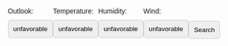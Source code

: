 <html lang="en">
<head>
<meta charset="UTF-8">
<meta name="viewport" content="width=device-width, initial-scale=1.0">
<title>Badminton</title>
<style>
body {
  font-family: Arial, sans-serif;
  margin: 20px; /* Increased margin */
  padding: 20px;
  display: flex;
  justify-content: center;
  align-items: center;
  min-height: 100vh;
  background-image: url('cherryblossom.gif');
  background-repeat: no-repeat;
  background-attachment: fixed;
  background-size: cover; 
}
.container {
  max-width: 600px;
  width: 100%;
  text-align: center;
  background-color: rgba(255, 255, 255, 0.8);
  padding: 30px; /* Increased padding */
  border-radius: 10px;
  box-shadow: 0 0 10px rgba(0, 0, 0, 0.1);
}
.form-group {
  margin-bottom: 30px; /* Increased margin */
  text-align: left;
}
label {
  display: block;
  margin-bottom: 10px; /* Increased margin */
}
input[type="number"],
input[type="text"] {
  padding: 10px; /* Decreased padding */
  border-radius: 5px;
  border: 1px solid #ccc;
  width: calc(100% - 18px);
}
button {
  padding: 10px; /* Decreased padding */
  border-radius: 5px;
  border: 1px solid #ccc;
  cursor: pointer;
  transition: background-color 0.3s ease;
}
button.selected {
  background-color: #007bff;
  color: #fff;
}
button:hover {
  background-color: #0056b3;
}
.modal {
  display: none; 
  position: fixed; 
  z-index: 1; 
  width: 45%; 
  height: 45%; 
  border-radius: 30px;
  overflow: auto; 
  background-color: rgba(0,0,0,0.9);
  color: white;
  justify-content: center;
  align-items: center;
  font-size: 50px;
  top: 53%;
  left: 50%;
  transform: translate(-50%, -50%);
}
.modal-content {
  background-color: black;
  margin: 0;
  padding: 20px;
  border: 3px;
  width: 100%;
  height: 100%;
  text-align: center;
  display: flex;
  justify-content: center;
  align-items: center;
}
.close {
  color: white;
  position: absolute;
  left: 50%;
  transform: translateX(-50%);
  bottom: 30px; /* Adjusted margin */
}
.close:hover,
.close:focus {
  color: white;
  text-decoration: none;
  cursor: pointer;
}
</style>
</head>
<body>
<div class="outlook form-group"> <!-- Added class form-group -->
<label>Outlook:</label>
<button id="outlook-yes" class="toggle-button" onclick="togglebutton('outlook')">unfavorable</button>
</div>
<div class="temperature form-group"> <!-- Added class form-group -->
<label>Temperature:</label>
<div id="temperature-buttons" class="button-group">
<button id="temperature-yes" class="toggle-button" onclick="togglebutton('temperature')">unfavorable</button>
</div>
</div>
<div class="humidity form-group"> <!-- Added class form-group -->
<label>Humidity:</label>
<div id="humidity-buttons" class="button-group">
<button id="humidity-yes" class="toggle-button" onclick="togglebutton('humidity')">unfavorable</button>
</div>
</div>
<div class="wind form-group"> <!-- Added class form-group -->
<label>Wind:</label>
<div id="wind-buttons" class="button-group">
<button id="wind-yes" class="toggle-button" onclick="togglebutton('wind')">unfavorable</button>
</div>
</div>
<button type="button" class="search" onclick="submitForm()">Search</button>
<div id="myModal" class="modal">
<div class="modal-content">
<span class="close" onclick="closeModal()">&times;</span>
<p id="modalData">Variable Data Goes Here</p>
</div>
</div>
<script>
var outlook = false;
temperature = false;
humidity = false;
wind = false;
const toggleButtons = document.querySelectorAll('.toggle-button');
toggleButtons.forEach(button => {
button.addEventListener('click', function() {
const siblingButton = this.id.includes('yes') ? this.nextElementSibling : this.previousElementSibling;
this.classList.add('selected');
siblingButton.classList.remove('selected');
});
});
function togglebutton(buttonname) {
if (buttonname === 'outlook') {
outlook = !outlook;
console.log(outlook)
if (outlook == false) {
document.getElementById("outlook-yes").innerText = "unfavorable"}
else if (outlook == true) {
document.getElementById("outlook-yes").innerText = "favorable"
}
} else if (buttonname === 'temperature') {
temperature = !temperature;
console.log(temperature)
if (temperature == false) {
document.getElementById("temperature-yes").innerText = "unfavorable"}
else if (temperature == true) {
document.getElementById("temperature-yes").innerText = "favorable"
}
} else if (buttonname === 'humidity') {
humidity = !humidity;
console.log(humidity)
if (humidity == false) {
document.getElementById("humidity-yes").innerText = "unfavorable"}
else if (humidity == true) {
document.getElementById("humidity-yes").innerText = "favorable"
}
} else if (buttonname === 'wind') {
wind = !wind;
console.log(wind)
if (wind == false) {
document.getElementById("wind-yes").innerText = "unfavorable"}
else if (wind == true) {
document.getElementById("wind-yes").innerText = "favorable"
}
}
}
function openModal(data) {
var modal = document.getElementById("myModal");
modal.style.display = "block";
if (data == 'yes') {
var variableData = "good day to play badminton"
}
else {
var variableData = "bad day to play badminton"
}
document.getElementById("modalData").innerText = variableData;
}
function closeModal() {
var modal = document.getElementById("myModal");
modal.style.display = "none";
}
window.onclick = function(event) {
var modal = document.getElementById("myModal");
if (event.target == modal) {
modal.style.display = "none";
}
}
closeModal()
function submitForm() {
const formData = {
outlook: outlook === true ? 'yes' : 'no',
temperature: temperature === true ? 'yes' : 'no',
humidity: humidity === true ? 'yes' : 'no',
wind: wind === true ? 'yes' : 'no'
};
const jsonOutput = JSON.stringify(formData);
console.log(jsonOutput);
fetch("http://127.0.0.1:8086/badminton/", {
method: "POST",
body: jsonOutput,
headers: {
"Content-type": "application/json; charset=UTF-8"
}
})
.then(response => response.json())
.then(data => {
openModal(data);
})
console.log('OUR FRONTEND ACTUALLY WORKS????????????/')
}
</script>
</body>
</html>
